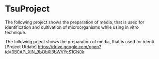 # TsuProject

The following project shows the preparation of media, that is used for identification and cultivation of microorganisms while using in vitro technique. 

The following prject shows the preparation of media, that is used for identi   
[Project Utdate] https://drive.google.com/open?id=0B0APLXlN_9bObXl3bWVYcS1CN0k

